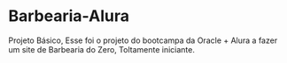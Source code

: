 # Barbearia-Alura
Projeto Básico, Esse foi o projeto do bootcampa da Oracle + Alura a fazer um site de Barbearia do Zero, Toltamente iniciante.
